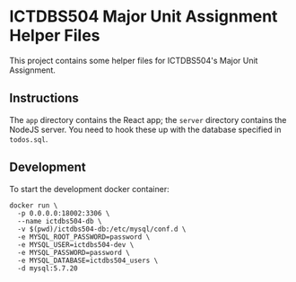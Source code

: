 # ICTDBS504 Major Unit Assignment Helper Files

This project contains some helper files for ICTDBS504's Major Unit Assignment.

## Instructions

The `app` directory contains the React app; the `server` directory contains the NodeJS server. You need to hook these up with the database specified in `todos.sql`.

## Development

To start the development docker container:

    docker run \
      -p 0.0.0.0:18002:3306 \
      --name ictdbs504-db \
      -v $(pwd)/ictdbs504-db:/etc/mysql/conf.d \
      -e MYSQL_ROOT_PASSWORD=password \
      -e MYSQL_USER=ictdbs504-dev \
      -e MYSQL_PASSWORD=password \
      -e MYSQL_DATABASE=ictdbs504_users \
      -d mysql:5.7.20
